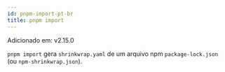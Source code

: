 ```yaml
---
id: pnpm-import-pt-br
title: pnpm import
---
```


Adicionado em: v2.15.0

`pnpm import` gera `shrinkwrap.yaml` de um arquivo npm `package-lock.json` (ou `npm-shrinkwrap.json`).
